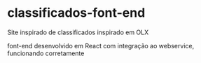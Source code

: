 # classificados-font-end
Site inspirado de classificados inspirado em OLX

font-end desenvolvido em React com integração ao webservice, funcionando corretamente
